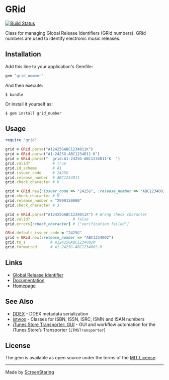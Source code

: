 # GRid

[![Build Status](https://secure.travis-ci.org/ScreenStaring/grid_number.svg)](https://secure.travis-ci.org/ScreenStaring/grid_number)

Class for managing Global Release Identifiers (GRid numbers).
GRid numbers are used to identify electronic music releases.

## Installation

Add this line to your application's Gemfile:

```ruby
gem "grid_number"
```

And then execute:

    $ bundle

Or install it yourself as:

    $ gem install grid_number

## Usage

```rb
require "grid"

grid = GRid.parse("A12425GABC1234011K")
grid = GRid.parse("A1-2425G-ABC1234011-K")
grid = GRid.parse("  grid:A1-2425G-ABC1234011-K  ")
grid.valid?          # true
grid.id_scheme       # A1
grid.issuer_code     # 2425G
grid.release_number  # ABC1234011
grid.check_character # K

grid = GRid.new(:issuer_code => "2425G", :release_number => "ABC1234002")
grid.check_character # M
grid.release_number = "X999150000"
grid.check_character # 3

grid = GRid.parse("A12425GABC1234011X") # Wrong check character
grid.valid?                   # false
grid.errors[:check_character] # ["verification failed"]

GRid.default_issuer_code = "2425G"
grid = GRid.new(:release_number => "ABC1234002")
grid.to_s           # A12425GABC1234002M
grid.formatted      # A1-2425G-ABC1234002-M
```

## Links

* [Global Release Identifier](https://en.wikipedia.org/wiki/Global_Release_Identifier)
* [Documentation](http://rdoc.info/gems/grid_number)
* [Homepage](https://github.com/ScreenStaring)

## See Also

* [DDEX](https://github.com/sshaw) - DDEX metadata serialization
* [istwox](https://github.com/malenkiki/istwox) - Classes for ISBN, ISSN, ISRC, ISMN and ISAN numbers
* [iTunes Store Transporter: GUI](http://transportergui.com) - GUI and workflow automation for the iTunes Store’s Transporter (`iTMSTransporter`)

## License

The gem is available as open source under the terms of the [MIT License](http://opensource.org/licenses/MIT).

---

Made by [ScreenStaring](http://screenstaring.com)
